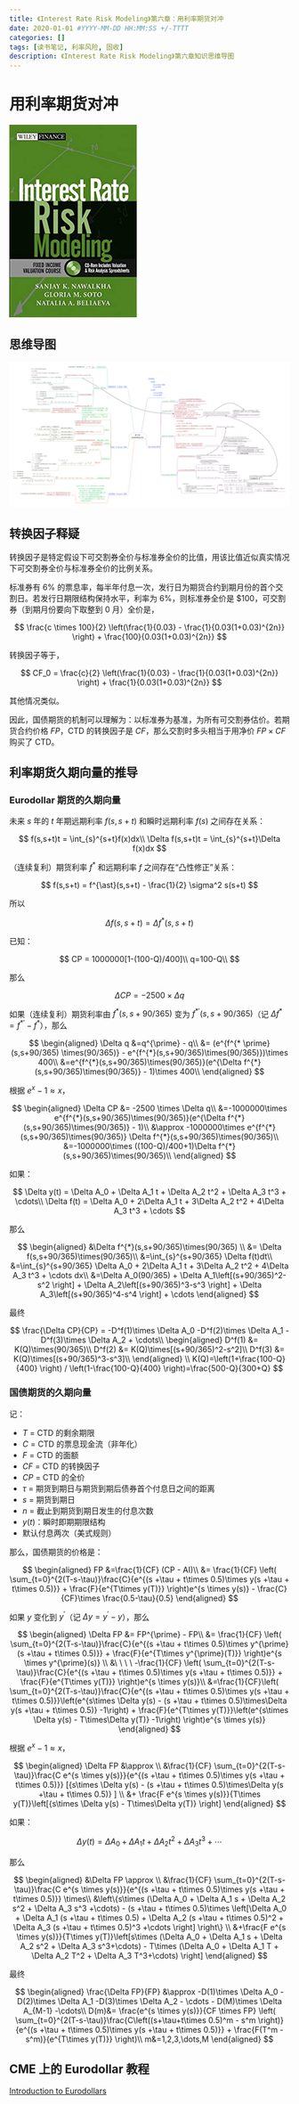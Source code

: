 ```yaml
---
title: 《Interest Rate Risk Modeling》第六章：用利率期货对冲
date: 2020-01-01 #YYYY-MM-DD HH:MM:SS +/-TTTT
categories: []
tags: [读书笔记, 利率风险, 固收]
description: 《Interest Rate Risk Modeling》第六章知识思维导图
---
```


# 用利率期货对冲

![](/img/irrm/cover.jpg)

## 思维导图

![](/img/irrm/ch6.png)

## 转换因子释疑

转换因子是特定假设下可交割券全价与标准券全价的比值，用该比值近似真实情况下可交割券全价与标准券全价的比例关系。

标准券有 6% 的票息率，每半年付息一次，发行日为期货合约到期月份的首个交割日。若发行日期限结构保持水平，利率为 6%，则标准券全价是 \$100，可交割券（到期月份要向下取整到 0 月）全价是，

$$
\frac{c \times 100}{2} \left(\frac{1}{0.03} - \frac{1}{0.03(1+0.03)^{2n}} \right) + \frac{100}{0.03(1+0.03)^{2n}}
$$

转换因子等于，

$$
CF_0 = \frac{c}{2} \left(\frac{1}{0.03} - \frac{1}{0.03(1+0.03)^{2n}} \right) + \frac{1}{0.03(1+0.03)^{2n}}
$$

其他情况类似。

因此，国债期货的机制可以理解为：以标准券为基准，为所有可交割券估价。若期货合约价格 $FP$，CTD 的转换因子是 $CF$，那么交割时多头相当于用净价 $FP \times CF$ 购买了 CTD。

## 利率期货久期向量的推导

### Eurodollar 期货的久期向量

未来 $s$ 年的 $t$ 年期远期利率 $f(s, s+t)$ 和瞬时远期利率 $f(s)$ 之间存在关系：

$$
f(s,s+t)t = \int_{s}^{s+t}f(x)dx\\
\Delta f(s,s+t)t = \int_{s}^{s+t}\Delta f(x)dx
$$

（连续复利）期货利率 $f^{\ast}$ 和远期利率 $f$ 之间存在“凸性修正”关系：

$$
f(s,s+t) = f^{\ast}(s,s+t) - \frac{1}{2} \sigma^2 s(s+t)
$$

所以

$$
\Delta f(s,s+t) = \Delta f^{\ast}(s,s+t)
$$

已知：

$$
CP = 1000000[1-(100-Q)/400]\\
q=100-Q\\
$$

那么

$$
\Delta CP = -2500 \times \Delta q
$$

如果（连续复利）期货利率由 $f^{\ast}(s,s+90/365)$ 变为 $f^{\ast \prime}(s,s+90/365)$（记 $\Delta f^\ast = f^{\ast \prime} - f^\ast$），那么

$$
\begin{aligned}
\Delta q &=q^{\prime} - q\\
&= (e^{f^{* \prime}(s,s+90/365) \times(90/365)} - e^{f^{*}(s,s+90/365)\times(90/365)})\times 400\\
&=e^{f^{*}(s,s+90/365)\times(90/365)}(e^{\Delta f^{*}(s,s+90/365)\times(90/365)} - 1)\times 400\\
\end{aligned}
$$

根据 $e^x - 1 \approx x$，

$$
\begin{aligned}
\Delta CP &= -2500 \times \Delta q\\
&=-1000000\times e^{f^{*}(s,s+90/365)\times(90/365)}(e^{\Delta f^{*}(s,s+90/365)\times(90/365)} - 1)\\
&\approx -1000000\times e^{f^{*}(s,s+90/365)\times(90/365)} \Delta f^{*}(s,s+90/365)\times(90/365)\\
&=-1000000\times ((100-Q)/400+1)\Delta f^{*}(s,s+90/365)\times(90/365)\\
\end{aligned}
$$

如果：

$$
\Delta y(t) = \Delta A_0 + \Delta A_1 t + \Delta A_2 t^2 + \Delta A_3 t^3 + \cdots\\
\Delta f(t) = \Delta A_0 + 2\Delta A_1 t + 3\Delta A_2 t^2 + 4\Delta A_3 t^3 + \cdots
$$

那么

$$
\begin{aligned}
&\Delta f^{*}(s,s+90/365)\times(90/365) \\
&= \Delta f(s,s+90/365)\times(90/365)\\
&=\int_{s}^{s+90/365} \Delta f(t)dt\\
&=\int_{s}^{s+90/365} \Delta A_0 + 2\Delta A_1 t + 3\Delta A_2 t^2 + 4\Delta A_3 t^3 + \cdots dx\\
&=\Delta A_0(90/365) + \Delta A_1\left[(s+90/365)^2-s^2 \right] + \Delta A_2\left[(s+90/365)^3-s^3 \right] + \Delta A_3\left[(s+90/365)^4-s^4 \right] + \cdots
\end{aligned}
$$

最终

$$
\frac{\Delta CP}{CP} = -D^f(1)\times \Delta A_0 -D^f(2)\times \Delta A_1 -D^f(3)\times \Delta A_2 + \cdots\\
\begin{aligned}
D^f(1) &= K(Q)\times(90/365)\\
D^f(2) &= K(Q)\times[(s+90/365)^2-s^2]\\
D^f(3) &= K(Q)\times[(s+90/365)^3-s^3]\\
\end{aligned}
\\
K(Q)=\left(1+\frac{100-Q}{400} \right) / \left(1-\frac{100-Q}{400} \right)=\frac{500-Q}{300+Q}
$$

### 国债期货的久期向量

记：

* $T$ = CTD 的剩余期限
* $C$ = CTD 的票息现金流（非年化）
* $F$ = CTD 的面额
* $CF$ = CTD 的转换因子
* $CP$ = CTD 的全价
* $\tau$ = 期货到期日与期货到期后债券首个付息日之间的距离
* $s$ = 期货到期日
* $n$ = 截止到期货到期日发生的付息次数
* $y(t)$：瞬时即期期限结构
* 默认付息两次（美式规则）

那么，国债期货的价格是：

$$
\begin{aligned}
FP &=\frac{1}{CF} (CP - AI)\\
&= \frac{1}{CF}
\left(
\sum_{t=0}^{2(T-s-\tau)}\frac{C}{e^{(s +\tau + t\times 0.5)\times y(s +\tau + t\times 0.5)}} +
\frac{F}{e^{T\times y(T)}}
\right)e^{s \times y(s)} -
\frac{C}{CF}\times \frac{0.5-\tau}{0.5}
\end{aligned}
$$

如果 $y$ 变化到 $y^{\prime}$（记 $\Delta y = y^{\prime}-y$），那么

$$
\begin{aligned}
\Delta FP &= FP^{\prime} - FP\\
&= \frac{1}{CF}
\left(
\sum_{t=0}^{2(T-s-\tau)}\frac{C}{e^{(s +\tau + t\times 0.5)\times y^{\prime}(s +\tau + t\times 0.5)}} +
\frac{F}{e^{T\times y^{\prime}(T)}}
\right)e^{s \times y^{\prime}(s)} \\
&\ \ \ \ -\frac{1}{CF}
\left(
\sum_{t=0}^{2(T-s-\tau)}\frac{C}{e^{(s +\tau + t\times 0.5)\times y(s +\tau + t\times 0.5)}} +
\frac{F}{e^{T\times y(T)}}
\right)e^{s \times y(s)}\\
&=\frac{1}{CF}\left(
\sum_{t=0}^{2(T-s-\tau)}\frac{C}{e^{(s +\tau + t\times 0.5)\times y(s +\tau + t\times 0.5)}}\left(e^{s\times \Delta y(s) - (s +\tau + t\times 0.5)\times\Delta y(s +\tau + t\times 0.5)} -1\right) +
\frac{F}{e^{T\times y(T)}}\left(e^{s\times \Delta y(s) - T\times\Delta y(T)} -1\right)
\right)e^{s \times y(s)}
\end{aligned}
$$

根据 $e^x - 1 \approx x$，

$$
\begin{aligned}
\Delta FP &\approx \\
&\frac{1}{CF}
\sum_{t=0}^{2(T-s-\tau)}\frac{C e^{s \times y(s)}}{e^{(s +\tau + t\times 0.5)\times y(s +\tau + t\times 0.5)}}
[{s\times \Delta y(s) - (s +\tau + t\times 0.5)\times\Delta y(s +\tau + t\times 0.5)} ] \\
&+ \frac{F e^{s \times y(s)}}{T\times y(T)}\left[{s\times \Delta y(s) - T\times\Delta y(T)} \right]
\end{aligned}
$$

如果：

$$
\Delta y(t) = \Delta A_0 + \Delta A_1 t + \Delta A_2 t^2 + \Delta A_3 t^3 + \cdots
$$

那么

$$
\begin{aligned}
&\Delta FP \approx \\
&\frac{1}{CF}
\sum_{t=0}^{2(T-s-\tau)}\frac{C e^{s \times y(s)}}{e^{(s +\tau + t\times 0.5)\times y(s +\tau + t\times 0.5)}}
\times\\
&\left\{s\times (\Delta A_0 + \Delta A_1 s + \Delta A_2 s^2 + \Delta A_3 s^3 +\cdots) - (s +\tau + t\times 0.5)\times \left[\Delta A_0 + \Delta A_1 (s +\tau + t\times 0.5) + \Delta A_2 (s +\tau + t\times 0.5)^2 + \Delta A_3 (s +\tau + t\times 0.5)^3 +\cdots \right] \right\} \\
&+\frac{F e^{s \times y(s)}}{T\times y(T)}\left[s\times (\Delta A_0 + \Delta A_1 s + \Delta A_2 s^2 + \Delta A_3 s^3+\cdots) - T\times (\Delta A_0 + \Delta A_1 T + \Delta A_2 T^2 + \Delta A_3 T^3+\cdots) \right]
\end{aligned}
$$

最终

$$
\begin{aligned}
\frac{\Delta FP}{FP} &\approx -D(1)\times \Delta A_0 -D(2)\times \Delta A_1 -D(3)\times \Delta A_2 - \cdots - D(M)\times \Delta A_{M-1} -\cdots\\
D(m)&= \frac{e^{s \times y(s)}}{CF \times FP}
\left(
\sum_{t=0}^{2(T-s-\tau)}\frac{C\left((s+\tau+t\times 0.5)^m - s^m \right)}{e^{(s +\tau + t\times 0.5)\times y(s +\tau + t\times 0.5)}} +
\frac{F(T^m - s^m)}{e^{T\times y(T)}}
\right)\\
m&=1,2,3,\dots,M
\end{aligned}
$$

## CME 上的 Eurodollar 教程

[Introduction to Eurodollars](https://www.cmegroup.com/education/courses/introduction-to-eurodollars.html)